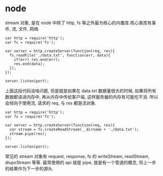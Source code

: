 # node

stream 对象, 是在 node 中除了 http, fs 等之外最为核心的内置库.核心类库有事件, 流, 文件, 网络.
```
var http = require('http');
var fs = require('fs');

var server = http.createServer(function(req, res){
  fs.readFile('./data.txt', function(err, data){
    if(err) res.end(err);
    res.end(data);
  });
});

server.listen(port);
```
上面这段代码没啥问题, 但是就是如果在 data.txt 数据量很大的时候, 如果将所有数据都读进内存中, 再从内存中传给客户端, 这样服务器的内存有可能吃不消.
所以会倾向于使用流, 请求的 req, 与 res 都是流对象.
```
var http = require('http');
var fs = require('fs');

var server = http.createServer(function(req, res){
  var stream = fs.createReadStream(__dirname + './data.txt');
  stream.pipe(res);
});

server.listen(port);
```
常见的 stream 对象有 request, response, fs 的 writeStream, readStream, dlupxStream 等等.
最常使用的 api 就是 pipe, 就是有一个管道的概念, 将上一步的结果作为下一步的源头.